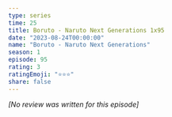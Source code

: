```yaml
---
type: series
time: 25
title: Boruto - Naruto Next Generations 1x95
date: "2023-08-24T00:00:00"
name: "Boruto - Naruto Next Generations"
season: 1
episode: 95
rating: 3
ratingEmoji: "⭐️⭐️⭐️"
share: false
---
```


_[No review was written for this episode]_